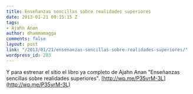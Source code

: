 ```yaml
---
title: Enseñanzas sencillas sobre realidades superiores
date: 2013-01-21 09:15:15 Z
tags:
- Ajahn Anan
author: dhammamagga
comments: false
layout: post
link: "/2013/01/21/ensenanzas-sencillas-sobre-realidades-superiores/"
wordpress_id: 283
---
```


Y para estrenar el sitio el libro ya completo de Ajahn Anan "Enseñanzas sencillas sobre realidades superiores". [http://wp.me/P35vrM-3L](http://wp.me/P35vrM-3L)
